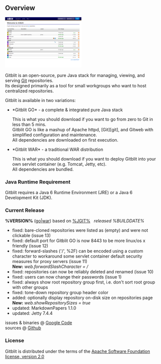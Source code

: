 ## Overview
<a href="screenshots.html" title="Screenshots"><img class="overview" src="thumbs/00.png" alt="Screenshots" /></a>

Gitblit is an open-source, pure Java stack for managing, viewing, and serving [Git][git] repositories.<br/>
Its designed primarily as a tool for small workgroups who want to host centralized repositories.

Gitblit is available in two variations:
<ul class='noBullets'>
<li>*Gitblit GO* - a complete & integrated pure Java stack<p>
    This is what you should download if you want to go from zero to Git in less than 5 mins.<br/>
    Gitblit GO is like a mashup of Apache httpd, [Git][git], and Gitweb with simplified configuration and maintenance.<br/>
    All dependencies are downloaded on first execution.<p>
<li>*Gitblit WAR* - a traditional WAR distribution<p>
    This is what you should download if you want to deploy Gitblit into your own servlet container (e.g. Tomcat, Jetty, etc).<br/>
    All dependencies are bundled.
</ul>

### Java Runtime Requirement

Gitblit requires a Java 6 Runtime Environment (JRE) or a Java 6 Development Kit (JDK).
 
### Current Release

**%VERSION%** ([go](http://code.google.com/p/gitblit/downloads/detail?name=%GO%)|[war](http://code.google.com/p/gitblit/downloads/detail?name=%WAR%)) based on [%JGIT%][jgit] &nbsp; *released %BUILDDATE%*

- fixed: bare-cloned repositories were listed as (empty) and were not clickable (issue 13)
- fixed: default port for Gitblit GO is now 8443 to be more linux/os x friendly (issue 12)
- fixed: forward-slashes ('/', %2F) can be encoded using a custom character to workaround some servlet container default security measures for proxy servers (issue 11)<br/>**New:** *web.forwardSlashCharacter = /*
- fixed: repositories can now be reliably deleted and renamed (issue 10)
- fixed: users can now change their passwords (issue 1)
- fixed: always show root repository group first, i.e. don't sort root group with other groups
- fixed: tone-down repository group header color
- added: optionally display repository on-disk size on repositories page<br/>**New:** *web.showRepositorySizes = true*
- updated: MarkdownPapers 1.1.0
- updated: Jetty 7.4.4

issues & binaries @ [Google Code][googlecode]<br/>
sources @ [Github][gitbltsrc]

### License
Gitblit is distributed under the terms of the [Apache Software Foundation license, version 2.0][apachelicense]

[jgit]: http://eclipse.org/jgit "Eclipse JGit Site"
[git]: http://git-scm.com "Official Git Site"
[gitbltsrc]: http://github.com/gitblit "gitblit git repository"
[googlecode]: http://code.google.com/p/gitblit "gitblit project management"
[apachelicense]: http://www.apache.org/licenses/LICENSE-2.0 "Apache License, Version 2.0"
